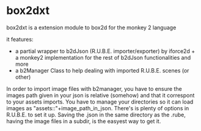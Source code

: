 
# box2dxt

box2dxt is a extension module to box2d for the monkey 2 language

it features:
- a partial wrapper to b2dJson (R.U.B.E. importer/exporter) by iforce2d + a monkey2 implementation for the rest of b2dJson functionalities and more
- a b2Manager Class to help dealing with imported R.U.B.E. scenes (or other)

In order to import image files with b2manager, you have to ensure the images path given in your json is relative (somehow) and that it correspont to your assets imports. You have to manage your directories so it can load images as "assets::"+image_path_in_json.
There's is plenty of options in R.U.B.E. to set it up. Saving the .json in the same directory as the .rube, having the image files in a subdir, is the easyest way to get it.

